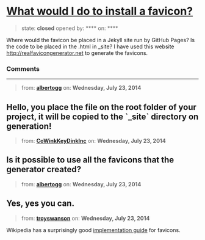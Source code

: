 # [What would I do to install a favicon?](https://github.com/jekyll/jekyll-help/issues/101)

> state: **closed** opened by: **** on: ****

Where would the favicon be placed in a Jekyll site run by GitHub Pages?  Is the code to be placed in the .html in _site?  I have used this website http://realfavicongenerator.net to generate the favicons.

### Comments

---
> from: [**albertogg**](https://github.com/jekyll/jekyll-help/issues/101#issuecomment-49888872) on: **Wednesday, July 23, 2014**

Hello, you place the file on the root folder of your project, it will be copied to the &#x60;_site&#x60; directory on generation!
---
> from: [**CoWinkKeyDinkInc**](https://github.com/jekyll/jekyll-help/issues/101#issuecomment-49900951) on: **Wednesday, July 23, 2014**

Is it possible to use all the favicons that the generator created?
---
> from: [**albertogg**](https://github.com/jekyll/jekyll-help/issues/101#issuecomment-49904457) on: **Wednesday, July 23, 2014**

Yes, yes you can.
---
> from: [**troyswanson**](https://github.com/jekyll/jekyll-help/issues/101#issuecomment-49954439) on: **Wednesday, July 23, 2014**

Wikipedia has a surprisingly good [implementation guide](http://en.wikipedia.org/wiki/Favicon#Browser_implementation) for favicons.

